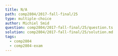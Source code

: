 ```yaml
---
title: N/A
path: comp2804/2017-fall-final/25
type: multiple-choice
author: Michiel Smid
question: comp2804/2017-fall-final/25/question.ts
solution: comp2804/2017-fall-final/25/solution.md
tags:
  - comp2804
  - comp2804-exam
---
```


